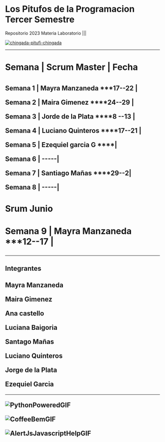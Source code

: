 # Los Pitufos de la Programacion Tercer Semestre
Repositorio 2023 Materia Laboratorio |||



<div img>
 <a href='https://postimages.org/' target='_blank'><img src='https://i.postimg.cc/MZNCKhsC/chingada-pitufi-chingada.gif' border='0' alt='chingada-pitufi-chingada'/></a>
</div>







___________________________________________________________________________________________________________________________________________________


<H1>Semana |  Scrum Master | Fecha <H1>

<H2>
   
Semana 1 |   Mayra Manzaneda  ***17--22  |
   
Semana 2 |   Maira Gimenez  ****24--29   |
   
Semana 3 | Jorde de la Plata  ****8 --13 |
   
Semana 4 | Luciano Quinteros ****17--21  |
   
Semana 5 | Ezequiel garcia G  ****|
   
Semana 6 | -----|
   
Semana 7 | Santiago Mañas ****29--2|
   
Semana 8 | -----|   <H2> 
  
  <h1> Srum Junio <h1>
    
Semana 9 | Mayra Manzaneda ***12--17 |  
  
    
   _______________________________________________________________________________________________________________________________________________________________ 

<h2>Integrantes<h2>
 
   Mayra Manzaneda
   
   Maira Gimenez
   
   Ana castello
   
   Luciana Baigoria
   
   Santago Mañas
   
   Luciano Quinteros
   
   Jorge de la Plata
   
   Ezequiel Garcia
__________________________________________________________________________________________________________________________________________________________
  
  ![PythonPoweredGIF](https://github.com/CodeSystem2022/Los-Pitufos_Tercer_Semestre/assets/92487756/badc3633-d08a-4421-b2de-404112519041)
  
![CoffeeBemGIF](https://github.com/CodeSystem2022/Los-Pitufos_Tercer_Semestre/assets/92487756/fea91a66-da52-4958-ae1d-a549e1f573de)

 ![AlertJsJavascriptHelpGIF](https://github.com/CodeSystem2022/Los-Pitufos_Tercer_Semestre/assets/92487756/1f37c023-d94f-4671-bb9c-3d75f0fee4f2)
                                                                                                                     




